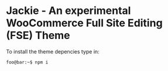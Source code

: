 # Jackie - An experimental WooCommerce Full Site Editing (FSE) Theme

To install the theme depencies type in:

```console
foo@bar:~$ npm i
```

